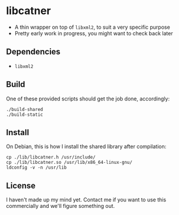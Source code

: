 # libcatner

- A thin wrapper on top of `libxml2`, to suit a very specific purpose
- Pretty early work in progress, you might want to check back later

## Dependencies

- `libxml2`

## Build

One of these provided scripts should get the job done, accordingly:

    ./build-shared
    ./build-static

## Install

On Debian, this is how I install the shared library after compilation:

    cp ./lib/libcatner.h /usr/include/
    cp ./lib/libcatner.so /usr/lib/x86_64-linux-gnu/
    ldconfig -v -n /usr/lib

## License

I haven't made up my mind yet. Contact me if you want to use this commercially and we'll figure something out.
